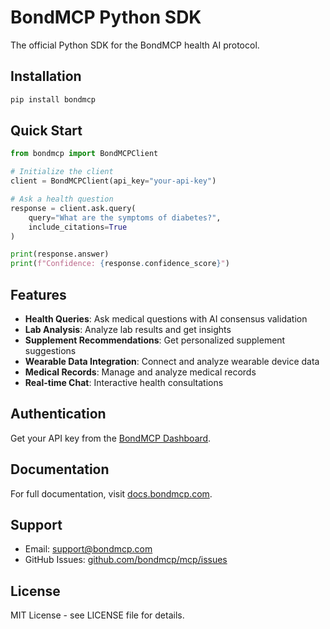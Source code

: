 # BondMCP Python SDK

The official Python SDK for the BondMCP health AI protocol.

## Installation

```bash
pip install bondmcp
```

## Quick Start

```python
from bondmcp import BondMCPClient

# Initialize the client
client = BondMCPClient(api_key="your-api-key")

# Ask a health question
response = client.ask.query(
    query="What are the symptoms of diabetes?",
    include_citations=True
)

print(response.answer)
print(f"Confidence: {response.confidence_score}")
```

## Features

- **Health Queries**: Ask medical questions with AI consensus validation
- **Lab Analysis**: Analyze lab results and get insights
- **Supplement Recommendations**: Get personalized supplement suggestions
- **Wearable Data Integration**: Connect and analyze wearable device data
- **Medical Records**: Manage and analyze medical records
- **Real-time Chat**: Interactive health consultations

## Authentication

Get your API key from the [BondMCP Dashboard](https://www.bondmcp.com/dashboard).

## Documentation

For full documentation, visit [docs.bondmcp.com](https://docs.bondmcp.com).

## Support

- Email: support@bondmcp.com
- GitHub Issues: [github.com/bondmcp/mcp/issues](https://github.com/bondmcp/mcp/issues)

## License

MIT License - see LICENSE file for details.

